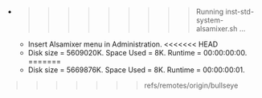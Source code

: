 * >>>>>>>>> Running inst-std-system-alsamixer.sh ...
  * Insert Alsamixer menu in Administration.
<<<<<<< HEAD
  * Disk size = 5609020K. Space Used = 8K. Runtime = 00:00:00:00.
=======
  * Disk size = 5669876K. Space Used = 8K. Runtime = 00:00:00:01.
>>>>>>> refs/remotes/origin/bullseye

